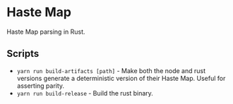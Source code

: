 # Haste Map

Haste Map parsing in Rust.

## Scripts

* `yarn run build-artifacts [path]` - Make both the node and rust versions generate a deterministic version of their Haste Map. Useful for asserting parity.
* `yarn run build-release` - Build the rust binary.
